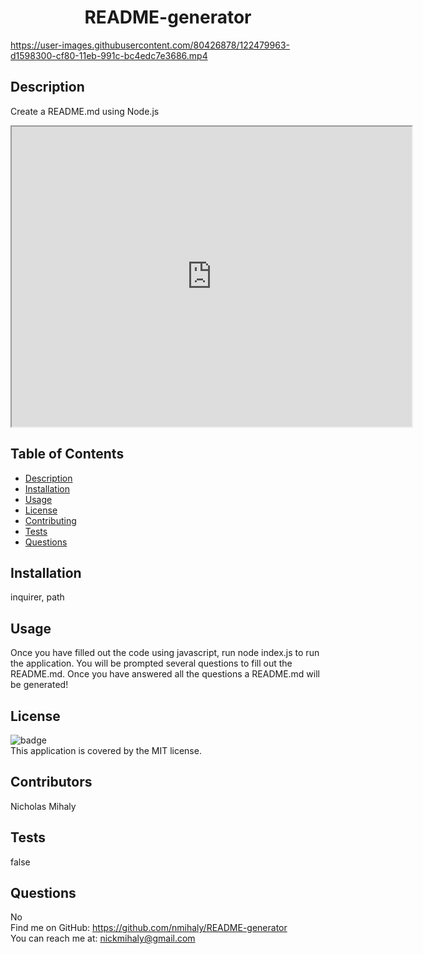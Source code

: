 <h1 align="center"> README-generator</h1>


https://user-images.githubusercontent.com/80426878/122479963-d1598300-cf80-11eb-991c-bc4edc7e3686.mp4


## Description
Create a README.md using Node.js
<iframe src="https://drive.google.com/file/d/14MysTD9jLQr9w7FYvXo4ZJnDZwKvYElv/preview" width="640" height="480"></iframe>

## Table of Contents
* [Description](#description)
* [Installation](#installation)
* [Usage](#usage)
* [License](#license)
* [Contributing](#contributing)
* [Tests](#tests)
* [Questions](#questions)

## Installation
inquirer, path

## Usage
Once you have filled out the code using javascript, run node index.js to run the application. You will be prompted several questions to fill out the README.md. Once you have answered all the questions a README.md will be generated!

## License
![badge](https://img.shields.io/badge/license-MIT-red)
<br />
This application is covered by the MIT license.

## Contributors
Nicholas Mihaly

## Tests
false

## Questions
No
<br />
Find me on GitHub: https://github.com/nmihaly/README-generator
<br />
You can reach me at: nickmihaly@gmail.com
<br />                                 

